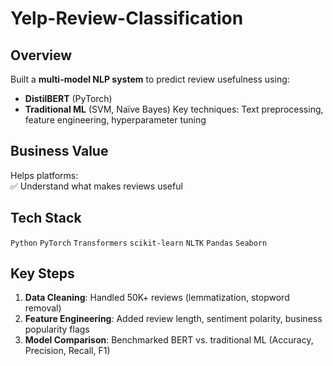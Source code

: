 # Yelp-Review-Classification

## Overview  
Built a **multi-model NLP system** to predict review usefulness using:  
- **DistilBERT** (PyTorch)
- **Traditional ML** (SVM, Naïve Bayes) 
Key techniques: Text preprocessing, feature engineering, hyperparameter tuning  

## Business Value  
Helps platforms:  
✅ Understand what makes reviews useful  

## Tech Stack  
`Python` `PyTorch` `Transformers` `scikit-learn` `NLTK` `Pandas` `Seaborn`  

## Key Steps  
1. **Data Cleaning**: Handled 50K+ reviews (lemmatization, stopword removal)  
2. **Feature Engineering**: Added review length, sentiment polarity, business popularity flags  
3. **Model Comparison**: Benchmarked BERT vs. traditional ML (Accuracy, Precision, Recall, F1)  
